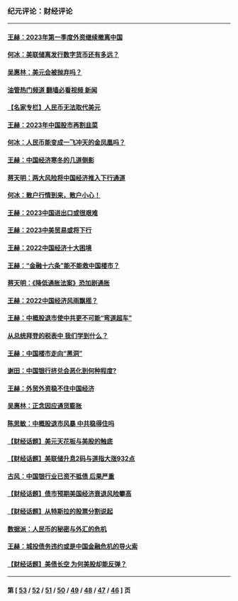 ### 纪元评论：财经评论
---
#### [王赫：2023年第一季度外资继续撤离中国](../../pages/nsc1026/n13988870.md?06110330) 
#### [何冰：美联储离发行数字货币还有多远？](../../pages/nsc1026/n13986109.md?06110330) 
#### [吴惠林：美元会被抛弃吗？](../../pages/nsc1026/n13984087.md?06110330) 
#### [油管热门频道 翻墙必看视频 新闻](ok?06110330)
#### [【名家专栏】人民币无法取代美元](../../pages/nsc1026/n13974270.md?06110330) 
#### [王赫：2023年中国股市再割韭菜](../../pages/nsc1026/n13965334.md?06110330) 
#### [何冰：人民币能变成一飞冲天的金凤凰吗？](../../pages/nsc1026/n13964999.md?06110330) 
#### [王赫：中国经济寒冬的几道侧影](../../pages/nsc1026/n13932953.md?06110330) 
#### [蒋天明：两大风险将中国经济推入下行通道](../../pages/nsc1026/n13929820.md?06110330) 
#### [何冰：散户行情到来，散户小心！](../../pages/nsc1026/n13928308.md?06110330) 
#### [王赫：2023中国进出口或很艰难](../../pages/nsc1026/n13911515.md?06110330) 
#### [王赫：2023中美贸易或将下行](../../pages/nsc1026/n13899005.md?06110330) 
#### [王赫：2022中国经济十大困境](../../pages/nsc1026/n13883766.md?06110330) 
#### [王赫：“金融十六条”能不能救中国楼市？](../../pages/nsc1026/n13868431.md?06110330) 
#### [蒋天明：《降低通胀法案》恐加剧通胀](../../pages/nsc1026/n13806996.md?06110330) 
#### [王赫：2022中国经济风雨飘摇？](../../pages/nsc1026/n13803207.md?06110330) 
#### [王赫：中概股退市使中共更不可能“弯道超车”](../../pages/nsc1026/n13802858.md?06110330) 
#### [从总统拜登的税表中 我们学到什么？](../../pages/nsc1026/n13773081.md?06110330) 
#### [王赫：中国楼市走向“黑洞”](../../pages/nsc1026/n13770647.md?06110330) 
#### [谢田：中国银行挤兑会恶化到何种程度?](../../pages/nsc1026/n13766965.md?06110330) 
#### [王赫：外贸外资稳不住中国经济](../../pages/nsc1026/n13753933.md?06110330) 
#### [吴惠林：正念因应通货膨胀](../../pages/nsc1026/n13750350.md?06110330) 
#### [陈思敏：中概股退市风暴 中共稳得住吗](../../pages/nsc1026/n13738978.md?06110330) 
#### [【财经话题】美元天花板与美股的触底](../../pages/nsc1026/n13736495.md?06110330) 
#### [【财经话题】美联储升息2码与道指大涨932点](../../pages/nsc1026/n13727377.md?06110330) 
#### [古风：中国银行业已资不抵债 后果严重](../../pages/nsc1026/n13726111.md?06110330) 
#### [【财经话题】债市预期美国经济衰退风险攀高](../../pages/nsc1026/n13698043.md?06110330) 
#### [【财经话题】从特斯拉的股票分割说起](../../pages/nsc1026/n13679733.md?06110330) 
#### [数据派：人民币的秘密与外汇的危机](../../pages/nsc1026/n13667092.md?06110330) 
#### [王赫：城投债务违约或是中国金融危机的导火索](../../pages/nsc1026/n13665322.md?06110330) 
#### [【财经话题】美债长空 为何美股却能反弹？](../../pages/nsc1026/n13665895.md?06110330) 

---
#### 第 [ [53](./53.md?06110330) / [52](./52.md?06110330) / [51](./51.md?06110330) / [50](./50.md?06110330) / [49](./49.md?06110330) / [48](./48.md?06110330) / [47](./47.md?06110330) / [46](./46.md?06110330) ] 页
